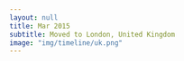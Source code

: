```yaml
---
layout: null
title: Mar 2015
subtitle: Moved to London, United Kingdom
image: "img/timeline/uk.png"
---
```

